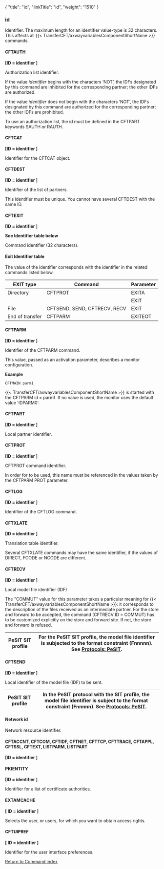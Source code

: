 {
    "title": "id",
    "linkTitle": "id",
    "weight": "1510"
}<span id="id"></span>

### id

Identifier. The maximum length for an identifier value-type is 32 characters.
This affects all {{< TransferCFT/axwayvariablesComponentShortName  >}} commands.

<span id="id_CFTAUTH"></span>

#### CFTAUTH

****[ID = identifier ]****

Authorization list identifier.

If the value *identifier* begins with the characters ‘NOT’, the
IDFs designated by this command are inhibited for the corresponding partner;
the other IDFs are authorized.

If the value *identifier* does not begin with the characters ‘NOT’,
the IDFs designated by this command are authorized for the corresponding
partner; the other IDFs are prohibited.

To use an authorization list, the id must be defined in the CFTPART
keywords SAUTH or RAUTH.

<span id="id_CFTCAT"></span>

#### CFTCAT

****[ID = identifier ]****

Identifier for the CFTCAT object.

<span id="id_CFTDEST"></span>

#### CFTDEST

****[ID = identifier ]****

Identifier of the list of partners.

This identifier must be unique. You cannot have several CFTDEST with
the same ID.

<span id="id_CFTEXIT"></span>

#### CFTEXIT

****[ID = identifier ]****

******See
Identifier table below******

Command identifier (32 characters).

<span id="Exit_Identifier_table"></span>

#### Exit Identifier table

The value of the identifier corresponds with the identifier in the related
commands listed below.


| EXIT type  | Command  | Parameter  |
| --- | --- | --- |
| Directory  | CFTPROT | EXITA  |
|   |   | EXIT  |
| File  | CFTSEND, SEND, CFTRECV, RECV  | EXIT  |
| End of transfer  | CFTPARM  | EXITEOT  |


<span id="id_CFTPARM"></span>

#### CFTPARM

****[ID = identifier
]****

Identifier of the CFTPARM command.

This value, passed as an activation parameter, describes a monitor configuration.

****Example****

`CFTMAIN parm1`

{{< TransferCFT/axwayvariablesComponentShortName  >}} is started with the CFTPARM id = parm1. If no value is used,
the monitor uses the default value 'IDPARM0'.

<span id="id_CFTPART"></span>

#### CFTPART

****[ID = identifier
]****

Local partner identifier.

<span id="id_CFTPROT"></span>

#### CFTPROT

****[ID =
identifier ]****

CFTPROT command identifier.

In order for to be used, this name must be referenced in the values
taken by the CFTPARM PROT parameter.

<span id="id_CFTLOG"></span>

#### CFTLOG

****[ID = identifier
]****

Identifier of the CFTLOG command.

<span id="id_CFTXLATE"></span>

#### CFTXLATE

****[ID = identifier
]****

Translation table identifier.

Several CFTXLATE commands may have the same identifier, if the values
of DIRECT, FCODE or NCODE are different.

<span id="id_CFTRECV"></span>

#### CFTRECV

****[ID = identifier
]****

Local model file identifier (IDF)

The "COMMUT" value for this parameter takes a particular meaning
for {{< TransferCFT/axwayvariablesComponentShortName  >}}: it corresponds to the description of the files received
as an intermediate partner. For the store and forward to be accepted,
the command (CFTRECV ID = COMMUT) has to be customized explicitly on the
store and forward site. If not, the store and forward is refused.


| **PeSIT SIT profile** | For the PeSIT SIT profile, the model file identifier is subjected to the format constraint (Fnnnnn). See [Protocols: PeSIT](../../../../protocols_start_here/about_pesit). |
| --- | --- |


<span id="id_CFTSEND"></span>

#### CFTSEND

****[ID = identifier
]****

Local
identifier of the model file (IDF) to be sent.


| PeSIT SIT profile | In the PeSIT protocol with the SIT profile, the model file identifier is subject to the format constraint (Fnnnnn). See [Protocols: PeSIT](../../../../protocols_start_here/about_pesit). |
| --- | --- |


<span id="Network_id"></span>

#### Network id

Network resource identifier.

#### CFTACCNT, CFTCOM, CFTIDF, CFTNET, CFTTCP, CFTTRACE, CFTAPPL, CFTSSL, CFTEXT, LISTPARM, LISTPART

****[ID = identifier ]****

#### PKIENTITY

****[ID = identifier ]****

Identifier for a list of certificate authorities.

#### EXTAMCACHE

**[ ID = identifier ]**

Selects the user, or users, for which you want to obtain access rights.

#### CFTUIPREF

**[ ID = identifier ]**

Identifier for the user interface preferences.

[Return to Command index](../../)

